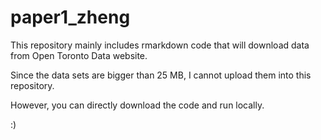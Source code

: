 # paper1_zheng

This repository mainly includes rmarkdown code that will download data from Open Toronto Data website. 

Since the data sets are bigger than 25 MB, I cannot upload them into this repository.

However, you can directly download the code and run locally. 

:)
